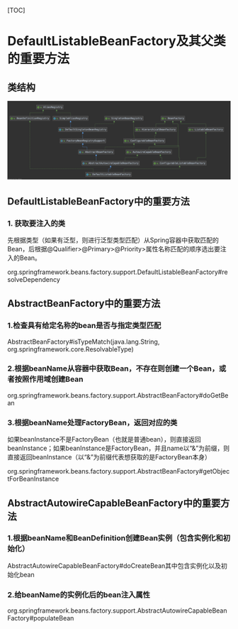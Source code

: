 [TOC]



# DefaultListableBeanFactory及其父类的重要方法





## 类结构

![image-20220921172630820](assets/image-20220921172630820.png)

## DefaultListableBeanFactory中的重要方法

### 1. 获取要注入的类

先根据类型（如果有泛型，则进行泛型类型匹配）从Spring容器中获取匹配的Bean，后根据@Qualifier>@Primary>@Priority>属性名称匹配的顺序选出要注入的Bean。

org.springframework.beans.factory.support.DefaultListableBeanFactory#resolveDependency

## AbstractBeanFactory中的重要方法

### 1.检查具有给定名称的bean是否与指定类型匹配

AbstractBeanFactory#isTypeMatch(java.lang.String, org.springframework.core.ResolvableType)

### 2.根据beanName从容器中获取Bean，不存在则创建一个Bean，或者按照作用域创建Bean

org.springframework.beans.factory.support.AbstractBeanFactory#doGetBean

### 3.根据beanName处理FactoryBean，返回对应的类

如果beanInstance不是FactoryBean（也就是普通bean），则直接返回beanInstance；如果beanInstance是FactoryBean，并且name以“&”为前缀，则直接返回beanInstance（以“&”为前缀代表想获取的是FactoryBean本身）

org.springframework.beans.factory.support.AbstractBeanFactory#getObjectForBeanInstance

## AbstractAutowireCapableBeanFactory中的重要方法

### 1.根据beanName和BeanDefinition创建Bean实例（包含实例化和初始化）

AbstractAutowireCapableBeanFactory#doCreateBean其中包含实例化以及初始化bean

### 2.给beanName的实例化后的bean注入属性

org.springframework.beans.factory.support.AbstractAutowireCapableBeanFactory#populateBean















































